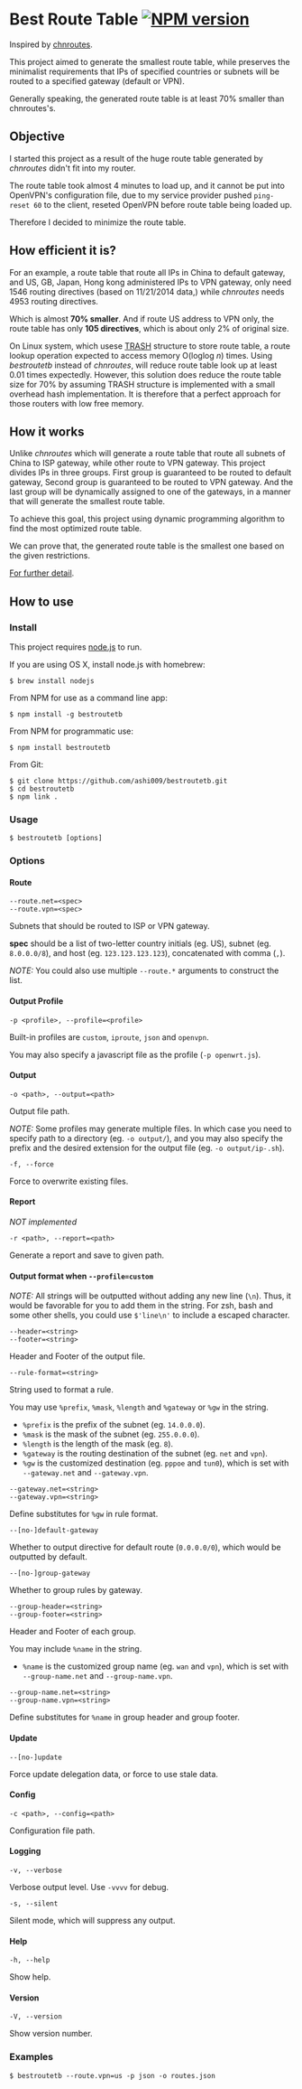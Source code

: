 # Best Route Table [![NPM version](https://badge.fury.io/js/bestroutetb.png)](http://badge.fury.io/js/bestroutetb)

Inspired by [chnroutes][chnroutes].

This project aimed to generate the smallest route table,
while preserves the minimalist requirements that IPs of
specified countries or subnets will be routed to a
specified gateway (default or VPN).

Generally speaking, the generated route table is at least
70% smaller than chnroutes's.


## Objective

I started this project as a result of the huge route table
generated by *chnroutes* didn't fit into my router.

The route table took almost 4 minutes to load up, and it cannot be
put into OpenVPN's configuration file, due to my service
provider pushed `ping-reset 60` to the client, reseted
OpenVPN before route table being loaded up.

Therefore I decided to minimize the route table.


## How efficient it is?

For an example, a route table that route all IPs in China to
default gateway, and US, GB, Japan, Hong kong administered
IPs to VPN gateway, only need 1546 routing directives (based on 11/21/2014 data,)
while *chnroutes* needs 4953 routing directives.

Which is almost **70% smaller**. And if route US address to VPN only,
the route table has only **105 directives**, which is about only
2% of original size.

On Linux system, which usese [TRASH][trash] structure to store
route table, a route lookup operation expected to access
memory O(loglog _n_) times. Using *bestroutetb* instead of *chnroutes*,
will reduce route table look up at least 0.01 times expectedly.
However, this solution does reduce the route table size for 70% by
assuming TRASH structure is implemented with a small overhead
hash implementation.  It is therefore that a perfect approach for those
routers with low free memory.


## How it works

Unlike *chnroutes* which will generate a route table that
route all subnets of China to ISP gateway, while other route to VPN gateway.
This project divides IPs in three groups. First group is guaranteed
to be routed to default gateway, Second group is guaranteed to be
routed to VPN gateway. And the last group will be dynamically assigned
to one of the gateways, in a manner that will generate
the smallest route table.

To achieve this goal, this project using dynamic programming
algorithm to find the most optimized route table.

We can prove that, the generated route table is the smallest
one based on the given restrictions.

[For further detail][blog].


## How to use

### Install

This project requires [node.js][nodejs] to run.

If you are using OS X, install node.js with homebrew:

    $ brew install nodejs

From NPM for use as a command line app:

    $ npm install -g bestroutetb

From NPM for programmatic use:

    $ npm install bestroutetb

From Git:

    $ git clone https://github.com/ashi009/bestroutetb.git
    $ cd bestroutetb
    $ npm link .

### Usage

    $ bestroutetb [options]

### Options

#### Route

    --route.net=<spec>
    --route.vpn=<spec>

Subnets that should be routed to ISP or VPN gateway.

**spec** should be a list of two-letter country initials (eg. US), subnet (eg.
`8.0.0.0/8`), and host (eg. `123.123.123.123`), concatenated with comma (`,`).

_NOTE:_ You could also use multiple `--route.*` arguments to construct the list.

#### Output Profile

    -p <profile>, --profile=<profile>

Built-in profiles are `custom`, `iproute`, `json` and `openvpn`.

You may also specify a javascript file as the profile (`-p openwrt.js`).

#### Output

    -o <path>, --output=<path>

Output file path.

_NOTE:_ Some profiles may generate multiple files. In which case you need to
specify path to a directory (eg. `-o output/`), and you may also specify the
prefix and the desired extension for the output file (eg. `-o output/ip-.sh`).

    -f, --force

Force to overwrite existing files.

#### Report

_NOT implemented_

    -r <path>, --report=<path>

Generate a report and save to given path.

#### Output format when `--profile=custom`

_NOTE:_ All strings will be outputted without adding any new line (`\n`).
Thus, it would be favorable for you to add them in the string.  For zsh, bash
and some other shells, you could use `$'line\n'` to include a escaped character.

    --header=<string>
    --footer=<string>

Header and Footer of the output file.

    --rule-format=<string>

String used to format a rule.

You may use `%prefix`, `%mask`, `%length` and `%gateway` or `%gw` in the string.

- `%prefix` is the prefix of the subnet (eg. `14.0.0.0`).
- `%mask` is the mask of the subnet (eg. `255.0.0.0`).
- `%length` is the length of the mask (eg. `8`).
- `%gateway` is the routing destination of the subnet (eg. `net` and `vpn`).
- `%gw` is the customized destination (eg. `pppoe` and `tun0`), which is set with
  `--gateway.net` and `--gateway.vpn`.

<!-- -->

    --gateway.net=<string>
    --gateway.vpn=<string>

Define substitutes for `%gw` in rule format.

    --[no-]default-gateway

Whether to output directive for default route (`0.0.0.0/0`), which would be
outputted by default.

    --[no-]group-gateway

Whether to group rules by gateway.

    --group-header=<string>
    --group-footer=<string>

Header and Footer of each group.

You may include `%name` in the string.

- `%name` is the customized group name (eg. `wan` and `vpn`), which is set with
  `--group-name.net` and `--group-name.vpn`.

<!-- -->

    --group-name.net=<string>
    --group-name.vpn=<string>

Define substitutes for `%name` in group header and group footer.

#### Update

    --[no-]update

Force update delegation data, or force to use stale data.

#### Config

    -c <path>, --config=<path>

Configuration file path.

#### Logging

    -v, --verbose

Verbose output level. Use `-vvvv` for debug.

    -s, --silent

Silent mode, which will suppress any output.

#### Help

    -h, --help

Show help.

#### Version

    -V, --version

Show version number.

### Examples

    $ bestroutetb --route.vpn=us -p json -o routes.json

[chnroutes]: https://github.com/fivesheep/chnroutes
[wiki]: https://github.com/ashi009/bestroutetb/wiki/%E4%BD%BF%E7%94%A8%E8%AF%B4%E6%98%8E
[trash]: http://www.nada.kth.se/~snilsson/publications/TRASH/trash.pdf
[blog]: http://ashi009.tumblr.com/post/36581070478/vpn
[nodejs]: http://nodejs.org
[wget]: http://www.gnu.org/software/wget/
